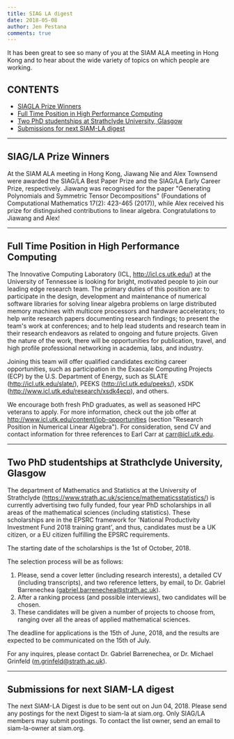 ```yaml
---
title: SIAG LA digest
date: 2018-05-08
author: Jen Pestana
comments: true
---
```


It has been great to see so many of you at the SIAM ALA meeting in Hong Kong and to hear about the wide variety of topics on which people are working.

## CONTENTS

- [SIAGLA Prize Winners](#nav0)
- [Full Time Position in High Performance Computing](#nav1)
- [Two PhD studentships at Strathclyde University, Glasgow](#nav2)
- [Submissions for next SIAM-LA digest](#nav3)

---------------

## <a name="nav0">SIAG/LA Prize Winners</a>

At the SIAM ALA meeting in Hong Kong, Jiawang Nie and Alex Townsend were awarded the SIAG/LA Best Paper Prize and the SIAG/LA Early Career Prize, respectively. Jiawang was recognised for the paper "Generating Polynomials and Symmetric Tensor Decompositions" (Foundations of Computational Mathematics 17(2): 423-465 (2017)), while Alex received his prize for distinguished contributions to linear algebra. Congratulations to Jiawang and Alex!

---------------

## <a name="nav1">Full Time Position in High Performance Computing</a>

The Innovative Computing Laboratory (ICL, <http://icl.cs.utk.edu/>) at the University of Tennessee is looking for bright, motivated people to join our leading edge research team. The primary duties of this position are: to participate in the design, development and maintenance of numerical software libraries for solving linear algebra problems on large distributed memory machines with multicore processors and hardware accelerators; to help write research papers documenting research findings; to present the team's work at conferences; and to help lead students and research team in their research endeavors as related to ongoing and future projects. Given the nature of the work, there will be opportunities for publication, travel, and high profile professional networking in academia, labs, and industry. 
 
Joining this team will offer qualified candidates exciting career opportunities, such as participation in the Exascale Computing Projects (ECP) by the U.S. Department of Energy, such as SLATE (<http://icl.utk.edu/slate/>), PEEKS (<http://icl.utk.edu/peeks/>), xSDK (<http://www.icl.utk.edu/research/xsdk4ecp>), and others.

We encourage both fresh PhD graduates, as well as seasoned HPC veterans to apply. For more information, check out the job offer at
<http://www.icl.utk.edu/content/job-opportunities>
(section "Research Position in Numerical Linear Algebra"). For consideration, send CV and contact information for three references to Earl Carr at <carr@icl.utk.edu>.

---------------

## <a name="nav2">Two PhD studentships at Strathclyde University, Glasgow</a>

The department of Mathematics and Statistics at the University of Strathclyde 
(<https://www.strath.ac.uk/science/mathematicsstatistics/>) is currently advertising two
fully funded, four year PhD scholarships in all areas of the mathematical sciences
(including statistics).  These scholarships are in the EPSRC framework for 'National 
Productivity Investment Fund 2018 training grant', and thus, candidates must be a UK
citizen, or a EU citizen fulfilling the EPSRC requirements.

The starting date of the scholarships is the 1st of October, 2018.

The selection process will be as follows:

1. Please, send a cover letter (including research interests), a detailed CV (including transcripts), and two reference letters, by email, to  Dr. Gabriel Barrenechea (<gabriel.barrenechea@strath.ac.uk>).  
2. After a ranking process (and possible interviews), two candidates will be chosen.  
3. These candidates will be given a number of projects to choose from, ranging over all the areas of applied mathematical sciences.

The deadline for applications is the 15th of June, 2018, and the results are expected to
be communicated on the 15th of July. 

For any inquires, please contact Dr. Gabriel Barrenechea, or Dr. Michael Grinfeld 
(<m.grinfeld@strath.ac.uk>).

---------------

## <a name="nav3">Submissions for next SIAM-LA digest</a>

The next SIAM-LA Digest is due to be sent out on Jun 04, 2018.
Please send any postings for the next Digest to siam-la at siam.org. 
Only SIAG/LA members may submit postings.  To contact the list owner, 
send an email to siam-la-owner at siam.org.

